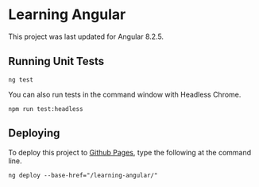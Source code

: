 # Learning Angular

This project was last updated for Angular 8.2.5.

## Running Unit Tests

```
ng test
```

You can also run tests in the command window with Headless Chrome.

```
npm run test:headless
```

## Deploying

To deploy this project to [Github Pages](https://jarrettmeyer.github.io/learning-angular/), type the following at the command line.

```
ng deploy --base-href="/learning-angular/"
```
